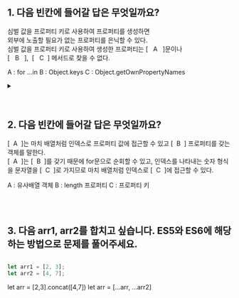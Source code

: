 ## 1. 다음 빈칸에 들어갈 답은 무엇일까요?
심벌 값을 프로퍼티 키로 사용하여 프로퍼티를 생성하면 <br/>
외부에 노출할 필요가 없는 프로퍼티를 은닉할 수 있다.<br/>
심벌 값을 프로퍼티 키로 사용하여 생성한 프로퍼티는 [ &nbsp; A &nbsp;  ]문이나 <br/>
[ &nbsp; B &nbsp; ],&nbsp; [ &nbsp; C &nbsp;] 메서드로 찾을 수 없다.

A : for ...in
B : Object.keys
C : Object.getOwnPropertyNames

<details>
<summary></summary>

그렇다면 symbol을 찾을 수 있는 메서드는 ?

Object.getOwnPropertyNames

</details>

<br/>
<br/>

## 2. 다음 빈칸에 들어갈 답은 무엇일까요?

[ &nbsp;A&nbsp; ]는 마치 배열처럼 인덱스로 프로퍼티 값에 접근할 수 있고 [ &nbsp;B&nbsp; ] 프로퍼티를 갖는 객체를 말한다.<br/>
[ &nbsp;A&nbsp; ]는 [ &nbsp;B&nbsp; ]를 갖기 때문에 for문으로 순회할 수 있고, 인덱스를 나타내는 숫자 형식을 문자열을 [ &nbsp;C&nbsp; ]로 가지므로 마치 배열처럼 인덱스로 [ &nbsp;C&nbsp; ]에 접근할 수 있다.

A : 유사배열 객체
B : length 프로퍼티
C : 프로퍼티 키

<br/>
<br/>


## 3. 다음 arr1, arr2를 합치고 싶습니다. ES5와 ES6에 해당하는 방법으로 문제를 풀어주세요.

```jsx

let arr1 = [2, 3];
let arr2 = [4, 7];

```


let arr = [2,3].concat([4,7])
let arr = [...arr, ...arr2]